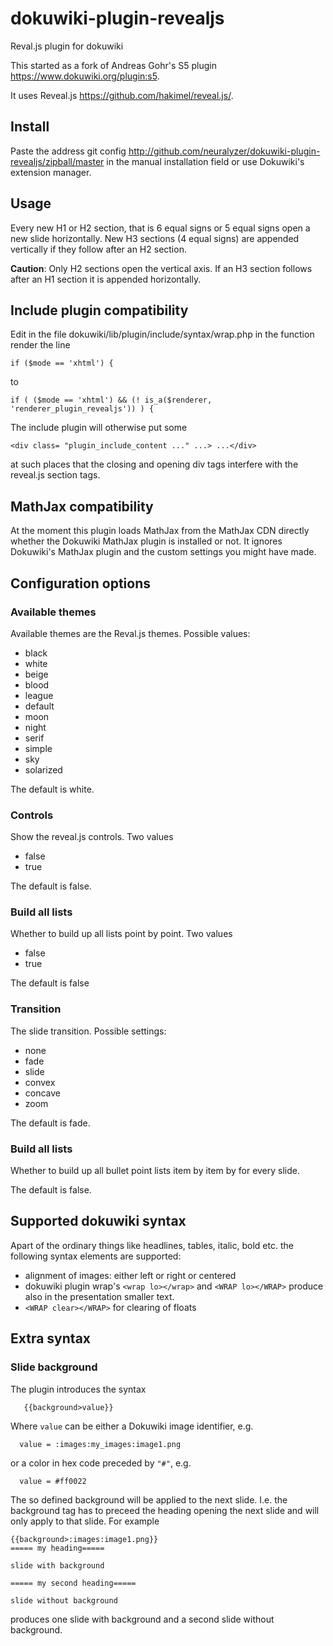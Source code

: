 dokuwiki-plugin-revealjs
========================

Reval.js plugin for dokuwiki

This started as a fork of Andreas Gohr's S5 plugin https://www.dokuwiki.org/plugin:s5.

It uses Reveal.js https://github.com/hakimel/reveal.js/.

Install
-------

Paste the address git config http://github.com/neuralyzer/dokuwiki-plugin-revealjs/zipball/master in the manual installation field or use Dokuwiki's extension manager.


Usage
-----


Every new H1 or H2 section, that is  6 equal signs or 5 equal signs open a new slide horizontally.
New H3 sections (4 equal signs) are appended vertically if they follow after an H2 section.

**Caution**: Only H2 sections open the vertical axis. If an H3 section follows after an H1 section it is appended horizontally.



Include plugin compatibility
----------------------------



Edit in the file dokuwiki/lib/plugin/include/syntax/wrap.php in the function render the line

```
if ($mode == 'xhtml') {
```
to

```
if ( ($mode == 'xhtml') && (! is_a($renderer, 'renderer_plugin_revealjs')) ) {
```
The include plugin will otherwise put some

```
<div class= "plugin_include_content ..." ...> ...</div>
```

at such places that the closing and opening div tags interfere with the reveal.js section tags.



MathJax compatibility
----------------------

At the moment this plugin loads MathJax from the MathJax CDN directly whether the Dokuwiki MathJax plugin is installed or not. It ignores Dokuwiki's MathJax plugin and the custom settings you might have made. 



Configuration options
---------------------


### Available themes


Available themes are the Reval.js themes. Possible values:

  * black
  * white
  * beige
  * blood
  * league
  * default
  * moon
  * night
  * serif
  * simple
  * sky
  * solarized

The default is white.


### Controls

Show the reveal.js controls. Two values

  * false
  * true

The default is false.


### Build all lists

Whether to build up all lists point by point. Two values

  * false
  * true

The default is false


### Transition

The slide transition. Possible settings:


  * none
  * fade
  * slide
  * convex
  * concave
  * zoom

The default is fade.


### Build all lists

Whether to build up all bullet point lists item by item by for every slide.

The default is false.



Supported dokuwiki syntax
-------------------------

Apart of the ordinary things like headlines, tables, italic, bold etc. the following syntax elements are supported:

  * alignment of images: either left or right or centered
  * dokuwiki plugin wrap's ``<wrap lo></wrap>`` and ``<WRAP lo></WRAP>`` produce also in the presentation smaller text.
  * ``<WRAP clear></WRAP>`` for clearing of floats


Extra syntax
------------

### Slide background

The plugin introduces the syntax

```
   {{background>value}}
```

Where `value` can be either a Dokuwiki image identifier, e.g. 

```
  value = :images:my_images:image1.png
```

or a color in hex code preceded by `"#"`, e.g.

```
  value = #ff0022
```

The so defined background will be applied to the next slide. I.e. the background tag has to preceed the heading opening
the next slide and will only apply to that slide. For example


```
{{background>:images:image1.png}}
===== my heading=====

slide with background

===== my second heading=====

slide without background
```

produces one slide with background and a second slide without background.



